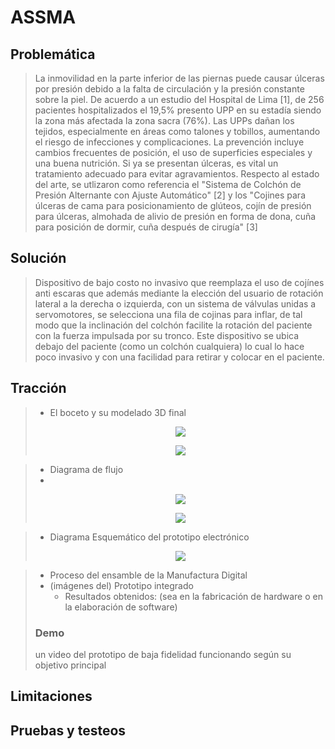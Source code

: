 # ASSMA
## Problemática
> La inmovilidad en la parte inferior de las piernas puede causar úlceras por presión debido a la falta de circulación y la presión constante sobre la piel. De acuerdo a un estudio del Hospital de Lima [1], de 256 pacientes hospitalizados el 19,5% presento UPP en su estadía siendo la zona más afectada la zona sacra (76%). Las UPPs dañan los tejidos, especialmente en áreas como talones y tobillos, aumentando el riesgo de infecciones y complicaciones. La prevención incluye cambios frecuentes de posición, el uso de superficies especiales y una buena nutrición. Si ya se presentan úlceras, es vital un tratamiento adecuado para evitar agravamientos.
> Respecto al estado del arte, se utlizaron como referencia el "Sistema de Colchón de Presión Alternante con Ajuste Automático" [2] y  los "Cojines para úlceras de cama para posicionamiento de glúteos, cojín de presión para úlceras, almohada de alivio de presión en forma de dona, cuña para posición de dormir, cuña después de cirugía" [3]
## Solución
> Dispositivo de bajo costo no invasivo que reemplaza el uso de cojínes anti escaras que además mediante la elección del usuario de rotación lateral a la derecha o izquierda, con un sistema de válvulas unidas a servomotores, se selecciona una fila de cojinas para inflar, de tal modo que la inclinación del colchón facilite la rotación del paciente con la fuerza impulsada por su tronco. Este dispositivo se ubica debajo del paciente (como un colchón cualquiera) lo cual lo hace poco invasivo y con una facilidad para retirar y colocar en el paciente.
## Tracción
> * El boceto y su modelado 3D final
>
> <p align="center"><img src="https://github.com/user-attachments/assets/2a52bec2-83e9-4b50-a450-6b003397a70d">
> <p align="center"><img src="https://github.com/user-attachments/assets/345d50b3-f4ed-4a13-8fd4-e3e1ab526740">
  
> * Diagrama de flujo
> * 
> <p align="center"><img src="https://github.com/user-attachments/assets/70ad3a20-ae73-4ff5-adc4-e9cf8d3bc825">
> <p align="center"><img src="https://github.com/user-attachments/assets/17738b64-bba0-46bf-a237-681ebaeb498a">
  
> * Diagrama Esquemático del prototipo electrónico
> <p align="center"><img src="https://github.com/user-attachments/assets/bcf7acc5-e3f4-4d0a-87e1-874ffa43f6f1">

> * Proceso del ensamble de la Manufactura Digital
> * (imágenes del) Prototipo integrado
>   * Resultados obtenidos: (sea en la fabricación de hardware o en la elaboración de software)
> ### Demo
> un video del prototipo de baja fidelidad funcionando según su objetivo principal
## Limitaciones
## Pruebas y testeos



